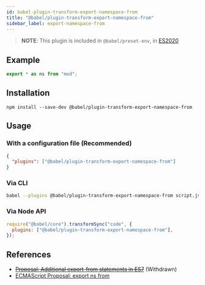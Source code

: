 ```yaml
---
id: babel-plugin-transform-export-namespace-from
title: "@babel/plugin-transform-export-namespace-from"
sidebar_label: export-namespace-from
---
```


> **NOTE**: This plugin is included in `@babel/preset-env`, in [ES2020](https://github.com/tc39/proposals/blob/master/finished-proposals.md)

## Example

```js title="JavaScript"
export * as ns from "mod";
```

## Installation

```shell npm2yarn
npm install --save-dev @babel/plugin-transform-export-namespace-from
```

## Usage

### With a configuration file (Recommended)

```json title="babel.config.json"
{
  "plugins": ["@babel/plugin-transform-export-namespace-from"]
}
```

### Via CLI

```sh title="Shell"
babel --plugins @babel/plugin-transform-export-namespace-from script.js
```

### Via Node API

```js title="JavaScript"
require("@babel/core").transformSync("code", {
  plugins: ["@babel/plugin-transform-export-namespace-from"],
});
```

## References

- ~~[Proposal: Additional export-from statements in ES7](https://github.com/leebyron/ecmascript-more-export-from)~~ (Withdrawn)
- [ECMAScript Proposal: export ns from](https://github.com/leebyron/ecmascript-export-ns-from)
